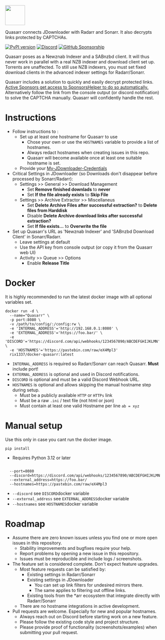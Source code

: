 # 

<img src="https://raw.githubusercontent.com/rix1337/Quasarr/main/Quasarr.png" data-canonical-src="https://raw.githubusercontent.com/rix1337/Quasarr/main/Quasarr.png" width="64" height="64" />

Quasarr connects JDownloader with Radarr and Sonarr. It also decrypts links protected by CAPTCHAs.

[![PyPI version](https://badge.fury.io/py/quasarr.svg)](https://badge.fury.io/py/quasarr)
[![Discord](https://img.shields.io/discord/1075348594225315891)](https://discord.gg/eM4zA2wWQb)
[![GitHub Sponsorship](https://img.shields.io/badge/support-me-red.svg)](https://github.com/users/rix1337/sponsorship)

Quasarr poses as a Newznab Indexer and a SABnzbd client.
It will thus never work in parallel with a real NZB indexer and download client set up.
Torrents are unaffected. To still use NZB indexers, you must set fixed download clients in the advanced indexer
settings for Radarr/Sonarr.

Quasarr includes a solution to quickly and easily decrypt protected links.
[Active Sponsors get access to SponsorsHelper to do so automatically.](https://github.com/users/rix1337/sponsorship)
Alternatively follow the link from the console output (or discord notification) to solve the CAPTCHA manually.
Quasarr will confidently handle the rest.

# Instructions

* Follow instructions to :
    * Set up at least one hostname for Quasarr to use
        * Chose your own or use the `HOSTNAMES` variable to provide a list of hostnames.
        * Always redact hostnames when creating issues in this repo.
        * Quasarr will become available once at least one suitable hostname is set.
    * Provide your [My-JDownloader-Credentials](https://my.jdownloader.org)
* Critical Settings in JDownloader (so Downloads don't disappear before processed by Sonarr/Radarr):
  * Settings >> General >> Download Management
    * Set **Remove finished downlads** to **never**
    * Set **If the file already exists** to **Skip File**
  * Settings >> Archive Extractor >> Miscellaneus
    * Set **Delete Archive Files after successful extraction?** to **Delete files from Harddisk**
    * Disable **Delete Archive download links after successful extraction?**
    * Set **If file exists...** to **Overwrite the file**
* Set up Quasarr's URL as 'Newznab Indexer' and 'SABnzbd Download Client' in Sonarr/Radarr.
    * Leave settings at default
    * Use the API key from console output (or copy it from the Quasarr web UI)
    * Activity >> Queue >> Options
      * Enable **Release Title**
# Docker

It is highly recommended to run the latest docker image with all optional variables set.

```
docker run -d \
  --name="Quasarr" \
  -p port:8080 \
  -v /path/to/config/:/config:rw \
  -e 'INTERNAL_ADDRESS'='http://192.168.0.1:8080' \
  -e 'EXTERNAL_ADDRESS'='https://foo.bar/' \
  -e 'DISCORD'='https://discord.com/api/webhooks/1234567890/ABCDEFGHIJKLMN' \
  -e 'HOSTNAMES'='https://pastebin.com/raw/eX4Mpl3'
  rix1337/docker-quasarr:latest
  ```

* `INTERNAL_ADDRESS` is required so Radarr/Sonarr can reach Quasarr. **Must** include port!
* `EXTERNAL_ADDRESS` is optional and used in Discord notifications.
* `DISCORD` is optional and must be a valid Discord Webhook URL.
* `HOSTNAMES` is optional and allows skipping the manual hostname step during setup.
    * Must be a publicly available `HTTP` or `HTTPs` link
    * Must be a raw `.ini` / text file (not html or json)
    * Must contain at least one valid Hostname per line `ab = xyz`

# Manual setup

Use this only in case you cant run the docker image.

`pip install `

* Requires Python 3.12 or later

```

  --port=8080
  --discord=https://discord.com/api/webhooks/1234567890/ABCDEFGHIJKLMN
  --external_address=https://foo.bar/
  --hostnames=https://pastebin.com/raw/eX4Mpl3
  ```

* `--discord` see `DISCORD`docker variable
* `--external_address` see `EXTERNAL_ADDRESS`docker variable
* `--hostnames` see `HOSTNAMES`docker variable

# Roadmap
- Assume there are zero known issues unless you find one or more open issues in this repository.
  - Stability improvements and bugfixes require your help.
  - Report problems by opening a new issue in this repository.
  - Issues must be reproducible and include logs / screenshots.
- The feature set is considered complete. Don't expect feature upgrades.
  - Most feature requests can be satisfied by:
    - Existing settings in  Radarr/Sonarr
    - Existing settings in JDownloader
      - You can set up link filters for undesired mirrors there.
      - The same applies to filtering out offline links.
    - Existing tools from the *arr ecosystem that integrate directly with Radarr/Sonarr
  - There are no hostname integrations in active development.
- Pull requests are welcome. Especially for new and popular hostnames.
  - Always reach out on Discord before starting work on a new feature.
  - Please follow the existing code style and project structure.
  - Please provide proof of functionality (screenshots/examples) when submitting your pull request.
